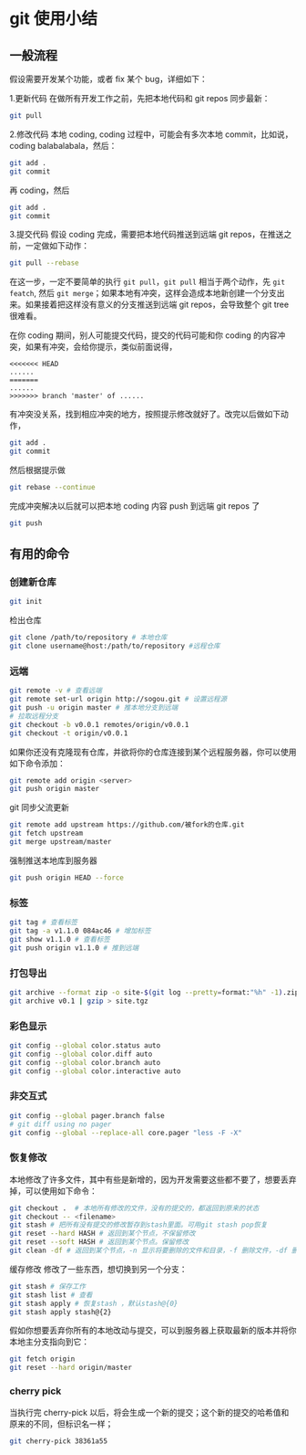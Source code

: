 # git 使用小结

## 一般流程
假设需要开发某个功能，或者 fix 某个 bug，详细如下： 

1.更新代码
在做所有开发工作之前，先把本地代码和 git repos 同步最新：
```sh  
git pull
```

2.修改代码
本地 coding, coding 过程中，可能会有多次本地 commit，比如说， coding balabalabala，然后：
```sh
git add . 
git commit 
```
再 coding，然后 
```sh
git add . 
git commit 
```
  
3.提交代码
假设 coding 完成，需要把本地代码推送到远端 git repos，在推送之前，一定做如下动作： 
```sh
git pull --rebase 
```
在这一步，一定不要简单的执行 `git pull`，`git pull` 相当于两个动作，先 `git featch`, 然后 `git merge`；如果本地有冲突，这样会造成本地新创建一个分支出来。如果接着把这样没有意义的分支推送到远端 git repos，会导致整个 git tree 很难看。 
  
在你 coding 期间，别人可能提交代码，提交的代码可能和你 coding 的内容冲突，如果有冲突，会给你提示，类似前面说得， 
```
<<<<<<< HEAD  
......
=======
...... 
>>>>>>> branch 'master' of ......
``` 
有冲突没关系，找到相应冲突的地方，按照提示修改就好了。改完以后做如下动作， 
```sh
git add . 
git commit 
```
然后根据提示做 
```sh
git rebase --continue 
```
完成冲突解决以后就可以把本地 coding 内容 push 到远端 git repos 了 

```sh
git push
```

## 有用的命令

### 创建新仓库
```sh
git init
```

检出仓库
```sh
git clone /path/to/repository # 本地仓库 
git clone username@host:/path/to/repository #远程仓库
```

### 远端
```sh
git remote -v # 查看远端
git remote set-url origin http://sogou.git # 设置远程源
git push -u origin master # 推本地分支到远端
# 拉取远程分支
git checkout -b v0.0.1 remotes/origin/v0.0.1
git checkout -t origin/v0.0.1
```


如果你还没有克隆现有仓库，并欲将你的仓库连接到某个远程服务器，你可以使用如下命令添加：
```sh
git remote add origin <server>
git push origin master
```

git 同步父流更新
```sh
git remote add upstream https://github.com/被fork的仓库.git
git fetch upstream
git merge upstream/master
```

强制推送本地库到服务器
```sh
git push origin HEAD --force
```

### 标签
```sh
git tag # 查看标签
git tag -a v1.1.0 084ac46 # 增加标签
git show v1.1.0 # 查看标签
git push origin v1.1.0 # 推到远端
```

### 打包导出
```sh
git archive --format zip -o site-$(git log --pretty=format:"%h" -1).zip HEAD
git archive v0.1 | gzip > site.tgz
```

### 彩色显示
```sh
git config --global color.status auto
git config --global color.diff auto
git config --global color.branch auto
git config --global color.interactive auto
```

### 非交互式
```sh
git config --global pager.branch false
# git diff using no pager
git config --global --replace-all core.pager "less -F -X"
```

### 恢复修改
本地修改了许多文件，其中有些是新增的，因为开发需要这些都不要了，想要丢弃掉，可以使用如下命令：
```sh
git checkout .  # 本地所有修改的文件，没有的提交的，都返回到原来的状态
git checkout -- <filename>
git stash # 把所有没有提交的修改暂存到stash里面。可用git stash pop恢复
git reset --hard HASH # 返回到某个节点，不保留修改
git reset --soft HASH # 返回到某个节点。保留修改
git clean -df # 返回到某个节点，-n 显示将要删除的文件和目录，-f 删除文件，-df 删除文件和目录
```

缓存修改
修改了一些东西，想切换到另一个分支：
```sh
git stash # 保存工作 
git stash list # 查看 
git stash apply # 恢复stash ，默认stash@{0} 
git stash apply stash@{2}
```

假如你想要丢弃你所有的本地改动与提交，可以到服务器上获取最新的版本并将你本地主分支指向到它：
```sh
git fetch origin
git reset --hard origin/master
```

### cherry pick 
当执行完 cherry-pick 以后，将会生成一个新的提交；这个新的提交的哈希值和原来的不同，但标识名一样；
```sh
git cherry-pick 38361a55 
```

